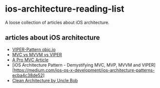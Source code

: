 # ios-architecture-reading-list
A loose collection of articles about iOS architecture.


## articles about iOS architecture
  * [VIPER-Pattern objc.io](https://www.objc.io/issues/13-architecture/vipe)
  * [MVC vs MVVM vs VIPER](https://academy.realm.io/posts/krzysztof-zablocki-mDevCamp-ios-architecture-mvvm-mvc-viper/)
  * [A Pro MVC Article](http://aplus.rs/2017/much-ado-about-ios-app-architecture/)
  * [iOS Architecture Pattern - Demystifying MVC, MVP, MVVM and VIPER][https://medium.com/ios-os-x-development/ios-architecture-patterns-ecba4c38de52]
  * [Clean Architecture by Uncle Bob](https://8thlight.com/blog/uncle-bob/2012/08/13/the-clean-architecture.html)
